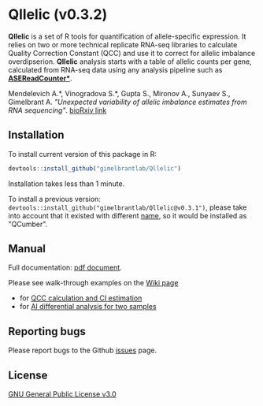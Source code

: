 
# Qllelic (v0.3.2)

**Qllelic** is a set of R tools for quantification of allele-specific expression. It relies on two or more technical replicate RNA-seq libraries to calculate Quality Correction Constant (QCC) and use it to correct for allelic imbalance overdipserion.
**Qllelic** analysis starts with a table of allelic counts per gene, calculated from RNA-seq data using any analysis pipeline such as **[ASEReadCounter*](https://github.com/gimelbrantlab/ASEReadCounter_star)**.

Mendelevich A.\*, Vinogradova S.\*, Gupta S., Mironov A., Sunyaev S., Gimelbrant A.  _"Unexpected variability of allelic imbalance estimates from RNA sequencing"_. [bioRxiv link](https://www.biorxiv.org/content/10.1101/2020.02.18.948323v1)

## Installation

To install current version of this package in R:

``` r
devtools::install_github("gimelbrantlab/Qllelic")
```
Installation takes less than 1 minute. 

To install a previous version: `devtools::install_github("gimelbrantlab/Qllelic@v0.3.1")`, please take into account that it existed with different [name](https://github.com/gimelbrantlab/QCumber), so it would be installed as "QCumber".


## Manual

Full documentation: [pdf document](https://github.com/gimelbrantlab/Qllelic/wiki/documentation/Qllelic_documentation.pdf).

Please see walk-through examples on the [Wiki page](https://github.com/gimelbrantlab/Qllelic/wiki)
* for [QCC calculation and CI estimation](https://github.com/gimelbrantlab/Qllelic/wiki/Use-case-1:-One-biological-sample)
* for [AI differential analysis for two samples](https://github.com/gimelbrantlab/Qllelic/wiki/Use-case-2:-Differential-AI-analysis)

## Reporting bugs

Please report bugs to the Github [issues](https://github.com/gimelbrantlab/Qllelic/issues) page.

## License

[GNU General Public License v3.0](https://github.com/gimelbrantlab/Qllelic/blob/master/LICENSE)



